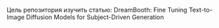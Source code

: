Цель репозитория изучить статью: DreamBooth: Fine Tuning Text-to-Image Diffusion Models for Subject-Driven Generation
